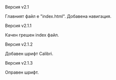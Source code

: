 Версия v2.1

Главният файл е "index.html".
Добавена навигация.

Версия v2.1.1

Качен грешен index файл.

Версия v2.1.2

Добавен шрифт Calibri.

Версия v2.1.3

Оправен шрифт.